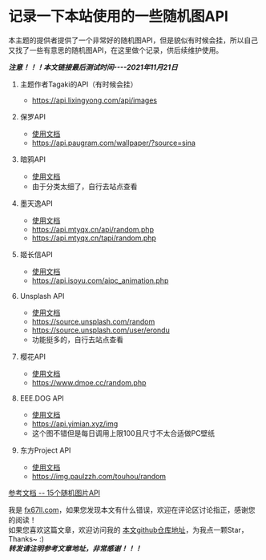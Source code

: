 # 记录一下本站使用的一些随机图API

本主题的提供者提供了一个非常好的随机图API，但是貌似有时候会挂，所以自己又找了一些有意思的随机图API，在这里做个记录，供后续维护使用。

***注意！！！本文链接最后测试时间----2021年11月21日***

1. 主题作者Tagaki的API（有时候会挂）
	* https://api.lixingyong.com/api/images

2. 保罗API
	* [使用文档](https://api.paugram.com/help/wallpaper)
	* https://api.paugram.com/wallpaper/?source=sina

3. 暗鸦API
	* [使用文档](https://img.r10086.com/)
	* 由于分类太细了，自行去站点查看

4. 墨天逸API
	* [使用文档](https://api.mtyqx.cn/)
	* https://api.mtyqx.cn/api/random.php
	* https://api.mtyqx.cn/tapi/random.php

5. 姬长信API
	* [使用文档](https://api.isoyu.com/#/%E5%A3%81%E7%BA%B8%E6%A8%A1%E5%9D%97)
	* https://api.isoyu.com/aipc_animation.php

6. Unsplash API
	* [使用文档](https://source.unsplash.com/)
	* https://source.unsplash.com/random
	* https://source.unsplash.com/user/erondu
	* 功能挺多的，自行去站点查看

7. 樱花API
	* [使用文档](https://www.dmoe.cc/)
	* https://www.dmoe.cc/random.php

8. EEE.DOG API
	* [使用文档](https://www.eee.dog/tech/rand-pic-api.html)
	* https://api.yimian.xyz/img
	* 这个图不错但是每日调用上限100且尺寸不太合适做PC壁纸

9. 东方Project API
	* [使用文档](https://img.paulzzh.com/)
	* https://img.paulzzh.com/touhou/random


[参考文档 -- 15个随机图片API](https://www.cnblogs.com/zaxtyson/p/11628746.html)


我是 [fx67ll.com](https://fx67ll.com)，如果您发现本文有什么错误，欢迎在评论区讨论指正，感谢您的阅读！  
如果您喜欢这篇文章，欢迎访问我的 [本文github仓库地址](https://github.com/fx67ll/fx67llHalo)，为我点一颗Star，Thanks~ :)  
***转发请注明参考文章地址，非常感谢！！！***